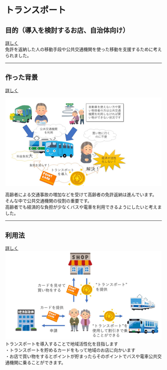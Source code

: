 # トランスポート

## 目的（導入を検討するお店、自治体向け）
[詳しく](./mokuteki)<br/>
免許を返納した人の移動手段や公共交通機関を使った移動を支援するために考えられました。<br/>

---

## 作った背景
[詳しく](./haikei)<br/>

![img](プレゼンテーション1.jpg)<br/>

高齢者による交通事故の増加などを受けて高齢者の免許返納は進んでいます。<br/>
そんな中で公共交通機関の役割の重要です。<br/>
高齢者でも経済的な負担が少なくバスや電車を利用できるようにしたいと考えました。<br/>

---

## 利用法
[詳しく](./riyouhou)<br/>
![img](transport_use.jpg)<br/>
トランスポートを導入することで地域活性化を目指します<br/>
・トランスポートを貯めるカードをもって地域のお店に向かいます<br/>
・お店で買い物をするとポイントが貯まったらそのポイントでバスや電車公共交通機関に乗ることができます。<br>

